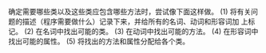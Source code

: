 确定需要哪些类以及这些类应包含哪些方法时，尝试像下面这样做。
(1) 将有关问题的描述（程序需要做什么）记录下来，并给所有的名词、动词和形容词加
上标记。
(2) 在名词中找出可能的类。
(3) 在动词中找出可能的方法。
(4) 在形容词中找出可能的属性。
(5) 将找出的方法和属性分配给各个类。